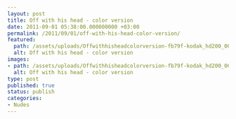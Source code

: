 ```yaml
---
layout: post
title: Off with his head - color version
date: 2011-09-01 05:38:00.000000000 +03:00
permalink: /2011/09/01/off-with-his-head-color-version/
featured:
  path: /assets/uploads/Offwithhisheadcolorversion-fb79f-kodak_hd200_0022_r1_a2w.jpg
  alt: Off with his head - color version
images:
- path: /assets/uploads/Offwithhisheadcolorversion-fb79f-kodak_hd200_0022_r1_a2w.jpg
  alt: Off with his head - color version
type: post
published: true
status: publish
categories:
- Nudes
---
```

